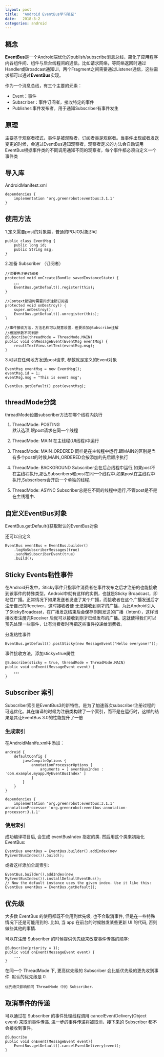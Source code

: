 ```yaml
---
layout: post
title:  "Android EventBus学习笔记"
date:   2018-3-2
categories: android
---
```


## 概念

**EventBus**是一个Android端优化的publish/subscribe消息总线，简化了应用程序内各组件间、组件与后台线程间的通信。比如请求网络，等网络返回时通过Handler或Broadcast通知UI，两个Fragment之间需要通过Listener通信，这些需求都可以通过**EventBus**实现。

作为一个消息总线，有三个主要的元素：

* Event：事件
* Subscriber：事件订阅者，接收特定的事件
* Publisher:事件发布者，用于通知Subscriber有事件发生

## 原理

主要基于观察者模式，事件是被观察者，订阅者类是观察者。当事件出现或者发送变更的时候，会通过EventBus通知观察者，观察者定义的方法会自动调用    
EventBus根据事件类的不同调用通知不同的观察者，每个事件都必须自定义一个事件类    

## 导入库

AndroidManifest.xml

    dependencies {
        implementation 'org.greenrobot:eventbus:3.1.1'
    }

## 使用方法

1.定义需要post的对象类，普通的POJO对象即可

    public class EventMsg {
        public long id;
        public String msg;
    }

2.准备 Subscriber （订阅者）

    //需要先注册订阅者
    protected void onCreate(Bundle savedInstanceState) {
        。。。
        EventBus.getDefault().register(this);
    }

    //Context销毁时需要同步注销订阅者
    protected void onDestroy() {
        super.onDestroy();
        EventBus.getDefault().unregister(this);
    }

    //事件接收方法，方法名称可以随意设置，但要添加@Subscribe注解
    //根据参数不同判断
    @Subscribe(threadMode = ThreadMode.MAIN)
    public void onMessageEvent(EventMsg eventMsg) {
        resultTextView.setText(eventMsg.msg);
    }

3.可以在任何地方发送post请求, 参数就是定义的Event对象

    EventMsg eventMsg = new EventMsg();
    eventMsg.id = 1;
    eventMsg.msg = "This is event msg";

    EventBus.getDefault().post(eventMsg);

## threadMode分类

threadMode设置subscriber方法在哪个线程内执行

1. ThreadMode: POSTING    
默认选项,跟post请求在同一个线程

2. ThreadMode: MAIN
在主线程(UI线程)中运行

3. ThreadMode: MAIN_ORDERED
同样是在主线程中运行.跟MAIN的区别是当有多个post的时候,MAIN_ORDERED会按添加的先后顺序执行

4. ThreadMode: BACKGROUND
Subscriber会在后台线程中运行,如果post不在主线程执行,那么Subscribers和post在同一个线程中.如果post在主线程中执行,Subscribers会开启一个单独的线程.

5. ThreadMode: ASYNC
Subscriber总是在不同的线程中运行,不管post是不是在主线程中.

## 自定义EventBus对象

EventBus.getDefault()获取默认的EventBus对象

还可以自定义

    EventBus eventBus = EventBus.builder()
        .logNoSubscriberMessages(true)
        .sendNoSubscriberEvent(true)
        .build();

## Sticky Events粘性事件

在Android开发中，Sticky事件只指事件消费者在事件发布之后才注册的也能接收到该事件的特殊类型。Android中就有这样的实例，也就是Sticky Broadcast，即粘性广播。正常情况下如果发送者发送了某个广播，而接收者在这个广播发送后才注册自己的Receiver，这时接收者便 无法接收到刚才的广播，为此Android引入了StickyBroadcast，在广播发送结束后会保存刚刚发送的广播（Intent），这样当接收者注册完Receiver 后就可以接收到刚才已经发布的广播。这就使得我们可以预先处理一些事件，让有消费者时再把这些事件投递给消费者。

分发粘性事件

    EventBus.getDefault().postSticky(new MessageEvent("Hello everyone!"));

事件接收方法，添加sticky=true属性

    @Subscribe(sticky = true, threadMode = ThreadMode.MAIN)
    public void onEvent(MessageEvent event) {
        。。。
    }

## Subscriber 索引

Subscriber索引是EventBus3的新特性。是为了加速首次subscriber注册过程的可选优化。其在编译的时候为注册类构建了一个索引，而不是在运行时，这样的结果是其让EventBus 3.0的性能提升了一倍

### 生成索引

在AndroidManife.xml中添加：
	
    android {
        defaultConfig {
            javaCompileOptions {
                annotationProcessorOptions {
                    arguments = [ eventBusIndex : 'com.example.myapp.MyEventBusIndex' ]
                }
            }
        }
    }
    
    dependencies {
        implementation 'org.greenrobot:eventbus:3.1.1'
    annotationProcessor 'org.greenrobot:eventbus-annotation-processor:3.1.1'

### 使用索引

成功编译项目后, 会生成 eventBusIndex 指定的类. 然后用这个类来初始化 EventBus:

    EventBus eventBus = EventBus.builder().addIndex(new MyEventBusIndex()).build();

或者这样添加全局索引:

    EventBus.builder().addIndex(new MyEventBusIndex()).installDefaultEventBus();
    // Now the default instance uses the given index. Use it like this:
    EventBus eventBus = EventBus.getDefault();

## 优先级 

大多数 EventBus 的使用都既不会用到优先级, 也不会取消事件, 但是在一些特殊情况下还是可能用到的. 比如, 当 app 在前台的时候触发某些更新 UI 的代码, 否则做些其他的事情.

可以在注册 Subscriber 的时候提供优先级来改变事件传递的顺序:

    @Subscribe(priority = 1);
    public void onEvent(MessageEvent event) {
        ...
    }

在同一个 ThreadMode 下, 更高优先级的 Subscriber 会比低优先级的更先收到事件. 默认的优先级是 0.

    优先级只影响相同 ThreadMode 中的 Subscriber.

## 取消事件的传递

可以通过在 Subscriber 的事件处理线程调用 cancelEventDelivery(Object event) 来取消事件传递. 进一步的事件传递将被取消，接下来的 Subscriber 都不会接收到事件。

    @Subscribe
    public void onEvent(MessageEvent event){
        EventBus.getDefault().cancelEventDelivery(event);
    }


